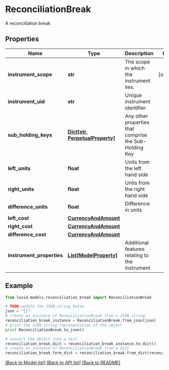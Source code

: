 # ReconciliationBreak

A reconciliation break

## Properties
Name | Type | Description | Notes
------------ | ------------- | ------------- | -------------
**instrument_scope** | **str** | The scope in which the instrument lies. | [optional] 
**instrument_uid** | **str** | Unique instrument identifier | 
**sub_holding_keys** | [**Dict[str, PerpetualProperty]**](PerpetualProperty.md) | Any other properties that comprise the Sub-Holding Key | 
**left_units** | **float** | Units from the left hand side | 
**right_units** | **float** | Units from the right hand side | 
**difference_units** | **float** | Difference in units | 
**left_cost** | [**CurrencyAndAmount**](CurrencyAndAmount.md) |  | 
**right_cost** | [**CurrencyAndAmount**](CurrencyAndAmount.md) |  | 
**difference_cost** | [**CurrencyAndAmount**](CurrencyAndAmount.md) |  | 
**instrument_properties** | [**List[ModelProperty]**](ModelProperty.md) | Additional features relating to the instrument | 

## Example

```python
from lusid.models.reconciliation_break import ReconciliationBreak

# TODO update the JSON string below
json = "{}"
# create an instance of ReconciliationBreak from a JSON string
reconciliation_break_instance = ReconciliationBreak.from_json(json)
# print the JSON string representation of the object
print ReconciliationBreak.to_json()

# convert the object into a dict
reconciliation_break_dict = reconciliation_break_instance.to_dict()
# create an instance of ReconciliationBreak from a dict
reconciliation_break_form_dict = reconciliation_break.from_dict(reconciliation_break_dict)
```
[[Back to Model list]](../README.md#documentation-for-models) [[Back to API list]](../README.md#documentation-for-api-endpoints) [[Back to README]](../README.md)


